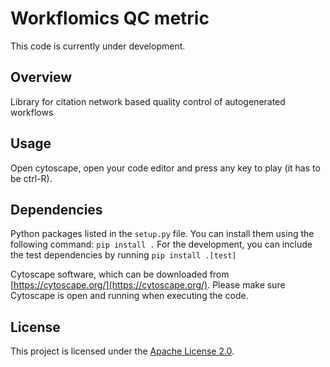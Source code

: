 # Workflomics QC metric

This code is currently under development.

## Overview

Library for citation network based quality control of autogenerated workflows


## Usage

Open cytoscape, open your code editor and press any key to play (it has to be ctrl-R).

## Dependencies

Python packages listed in the `setup.py` file. You can install them using the following command: `pip install .`
For the development, you can include the test dependencies by running `pip install .[test]`


Cytoscape software, which can be downloaded from [https://cytoscape.org/](https://cytoscape.org/). Please make sure Cytoscape is open and running when executing the code.


## License

This project is licensed under the [Apache License 2.0](https://www.apache.org/licenses/LICENSE-2.0). 
